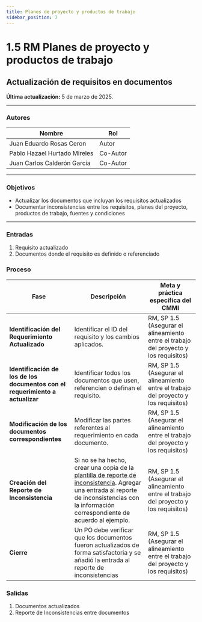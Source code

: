 ```yaml
---
title: Planes de proyecto y productos de trabajo
sidebar_position: 7
---
```


# 1.5 RM Planes de proyecto y productos de trabajo
## Actualización de requisitos en documentos

**Última actualización:** 5 de marzo de 2025.

---

### Autores
| Nombre                              | Rol       |
| ----------------------------------- | --------- |
| Juan Eduardo Rosas Ceron            | Autor     |
| Pablo Hazael Hurtado Mireles        | Co-Autor  |
| Juan Carlos Calderón García        | Co-Autor  |

---

### Objetivos

* Actualizar los documentos que incluyan los requisitos actualizados
* Documentar inconsistencias entre los requisitos, planes del proyecto, productos de trabajo, fuentes y condiciones

---

### Entradas

1. Requisito actualizado
2. Documentos donde el requisito es definido o referenciado

### Proceso

| Fase                        | Descripción                      | Meta y práctica específica del CMMI |
|-----------------------------|----------------------------------|-------------------------------------|
| **Identificación del Requerimiento Actualizado** | Identificar el ID del requisito y los cambios aplicados. | RM, SP 1.5 (Asegurar el alineamiento entre el trabajo del proyecto y los requisitos) |
| **Identificación de los de los documentos con el requerimiento a actualizar** | Identificar todos los documentos que usen, referencien o definan el requisito. | RM, SP 1.5 (Asegurar el alineamiento entre el trabajo del proyecto y los requisitos) |
| **Modificación de los documentos correspondientes** | Modificar las partes referentes al requerimiento en cada documento. | RM, SP 1.5 (Asegurar el alineamiento entre el trabajo del proyecto y los requisitos) |
| **Creación del Reporte de Inconsistencia** | Si no se ha hecho, crear una copia de la [plantilla de reporte de inconsistencia](https://docs.google.com/document/d/1oFEtJ4wL4jAugo7VBqZViLJWfcgjDt24BJohPeyZFPA/edit?tab=t.0). Agregar una entrada al reporte de inconsistencias con la información correspondiente de acuerdo al ejemplo.  | RM, SP 1.5 (Asegurar el alineamiento entre el trabajo del proyecto y los requisitos) |
| **Cierre** | Un PO debe verificar que los documentos fueron actualizados de forma satisfactoria y se añadió la entrada al reporte de inconsistencias| RM, SP 1.5 (Asegurar el alineamiento entre el trabajo del proyecto y los requisitos) |

### Salidas
1. Documentos actualizados
2. Reporte de Inconsistencias entre documentos
